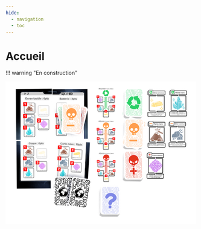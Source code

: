 ```yaml
---
hide:
  - navigation
  - toc
---
```

# Accueil

!!! warning "En construction"

![Materiel](Materiel.png)